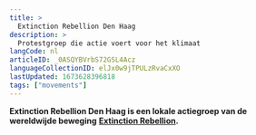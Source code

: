 ```yaml
---
title: >
  Extinction Rebellion Den Haag
description: >
  Protestgroep die actie voert voor het klimaat
langCode: nl
articleID: _0ASQYBVrbS72GSL4Acz
languageCollectionID: elJx0w9jTPULzRvaCxXO
lastUpdated: 1673628396818
tags: ["movements"]
---
```


**Extinction Rebellion Den Haag is een lokale actiegroep van de wereldwijde beweging** [**Extinction Rebellion**](/extinction-rebellion)**.**